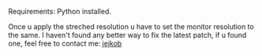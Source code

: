 Requirements:
Python installed.


Once u apply the streched resolution u have to set the monitor resolution to the same. 
I haven't found any better way to fix the latest patch, if u found one, feel free to contact me: 
 [jejkob](https://discordapp.com/users/948601208858370068)
